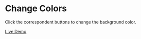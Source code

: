 # Change Colors

Click the correspondent buttons to change the background color.

<a href="https://melodious-cheesecake-dc1e09.netlify.app/" target="_blank">Live Demo</a>
